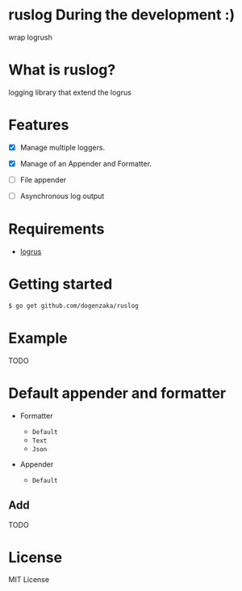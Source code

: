 ruslog During the development :)
======

wrap logrush

# What is ruslog?

logging library that extend the logrus

# Features

- [x] Manage multiple loggers. 
- [x] Manage of an Appender and Formatter. 
- [ ] File appender 
- [ ] Asynchronous log output


# Requirements

- [logrus](https://github.com/sirupsen/logrus)

# Getting started

```sh
$ go get github.com/dogenzaka/ruslog
```

# Example

TODO

# Default appender and formatter

- Formatter
  - `Default`
  - `Text`
  - `Json`

- Appender
  - `Default`

## Add

TODO

# License

MIT License
